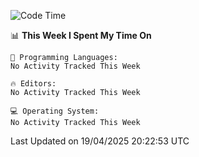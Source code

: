 
<!--START_SECTION:waka-->
![Code Time](http://img.shields.io/badge/Code%20Time-748%20hrs%2044%20mins-blue)

📊 **This Week I Spent My Time On** 

```text
💬 Programming Languages: 
No Activity Tracked This Week

🔥 Editors: 
No Activity Tracked This Week

💻 Operating System: 
No Activity Tracked This Week
```


 Last Updated on 19/04/2025 20:22:53 UTC
<!--END_SECTION:waka-->
